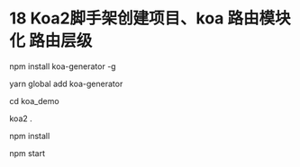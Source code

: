 # 18 Koa2脚手架创建项目、koa 路由模块化 路由层级

npm install koa-generator -g

yarn global add koa-generator

cd koa_demo

koa2 . 

npm install

npm start
